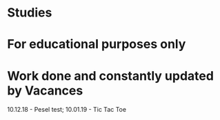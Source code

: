 # Studies
# For educational purposes only
# Work done and constantly updated by Vacances
10.12.18 - Pesel test;
10.01.19 - Tic Tac Toe

